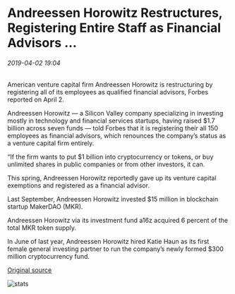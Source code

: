 # Andreessen Horowitz Restructures, Registering Entire Staff as Financial Advisors ...

###### 2019-04-02 19:04

American venture capital firm Andreessen Horowitz is restructuring by registering all of its employees as qualified financial advisors, Forbes reported on April 2.

Andreessen Horowitz — a Silicon Valley company specializing in investing mostly in technology and financial services startups, having raised $1.7 billion across seven funds — told Forbes that it is registering their all 150 employees as financial advisors, which renounces the company’s status as a venture capital firm entirely.

“If the firm wants to put $1 billion into cryptocurrency or tokens, or buy unlimited shares in public companies or from other investors, it can.

This spring, Andreessen Horowitz reportedly gave up its venture capital exemptions and registered as a financial advisor.

Last September, Andreessen Horowitz invested $15 million in blockchain startup MakerDAO (MKR).

Andreessen Horowitz via its investment fund a16z acquired 6 percent of the total MKR token supply.

In June of last year, Andreessen Horowitz hired Katie Haun as its first female general investing partner to run the company’s newly formed $300 million cryptocurrency fund.

[Original source](https://cointelegraph.com/news/andreessen-horowitz-restructures-registering-entire-staff-as-financial-advisors)

![stats](https://c.statcounter.com/11760860/0/a89fa40b/1/ "stats")